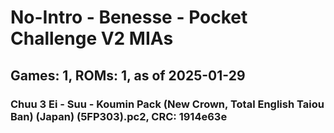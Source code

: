 # No-Intro - Benesse - Pocket Challenge V2 MIAs
## Games: 1, ROMs: 1, as of 2025-01-29
### Chuu 3 Ei - Suu - Koumin Pack (New Crown, Total English Taiou Ban) (Japan) (5FP303).pc2, CRC: 1914e63e
